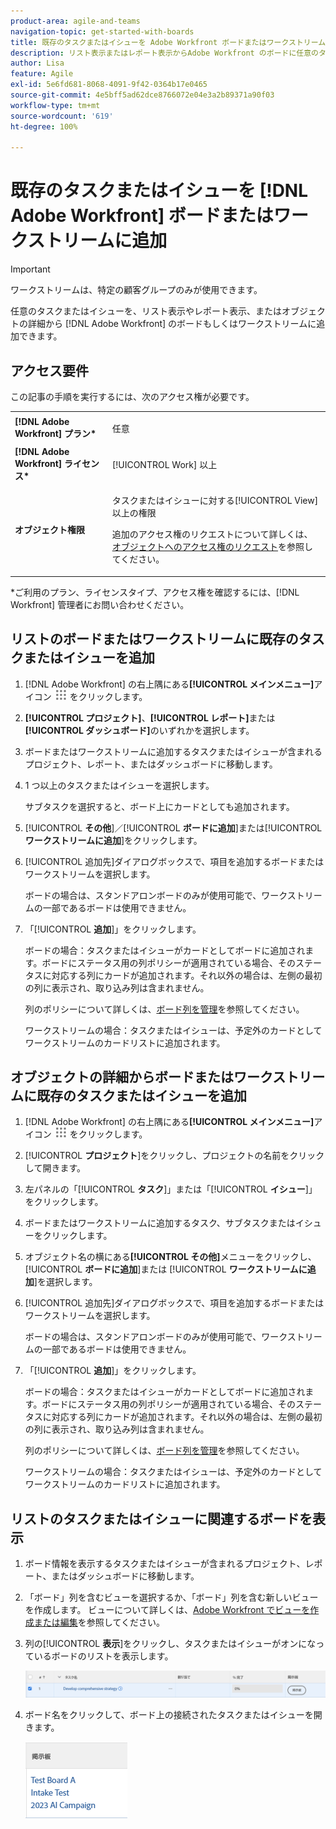```yaml
---
product-area: agile-and-teams
navigation-topic: get-started-with-boards
title: 既存のタスクまたはイシューを Adobe Workfront ボードまたはワークストリームに追加
description: リスト表示またはレポート表示からAdobe Workfront のボードに任意のタスクまたはイシューを追加できます。
author: Lisa
feature: Agile
exl-id: 5e6fd681-8068-4091-9f42-0364b17e0465
source-git-commit: 4e5bff5ad62dce8766072e04e3a2b89371a90f03
workflow-type: tm+mt
source-wordcount: '619'
ht-degree: 100%

---
```


# 既存のタスクまたはイシューを [!DNL Adobe Workfront] ボードまたはワークストリームに追加

>[!IMPORTANT]
>
>ワークストリームは、特定の顧客グループのみが使用できます。

任意のタスクまたはイシューを、リスト表示やレポート表示、またはオブジェクトの詳細から [!DNL Adobe Workfront] のボードもしくはワークストリームに追加できます。

## アクセス要件

この記事の手順を実行するには、次のアクセス権が必要です。

<table style="table-layout:auto">
 <col>
 <col>
 <tbody>
  <tr>
   <td role="rowheader"><strong>[!DNL Adobe Workfront] プラン*</strong></td>
   <td> <p>任意</p> </td>
  </tr>
  <tr>
   <td role="rowheader"><strong>[!DNL Adobe Workfront] ライセンス*</strong></td>
   <td> <p>[!UICONTROL Work] 以上</p> </td>
  </tr>
  <tr>
   <td role="rowheader"><strong>オブジェクト権限</strong></td>
   <td> <p>タスクまたはイシューに対する[!UICONTROL View]以上の権限</p> <p>追加のアクセス権のリクエストについて詳しくは、<a href="/help/quicksilver/workfront-basics/grant-and-request-access-to-objects/request-access.md" class="MCXref xref">オブジェクトへのアクセス権のリクエスト</a>を参照してください。</p> </td>
  </tr>
 </tbody>
</table>

&#42;ご利用のプラン、ライセンスタイプ、アクセス権を確認するには、[!DNL Workfront] 管理者にお問い合わせください。

## リストのボードまたはワークストリームに既存のタスクまたはイシューを追加

1. [!DNL Adobe Workfront] の右上隅にある&#x200B;**[!UICONTROL メインメニュー]**&#x200B;アイコン ![](assets/main-menu-icon.png) をクリックします。
1. **[!UICONTROL プロジェクト]**、**[!UICONTROL レポート]**&#x200B;または&#x200B;**[!UICONTROL ダッシュボード]**&#x200B;のいずれかを選択します。
1. ボードまたはワークストリームに追加するタスクまたはイシューが含まれるプロジェクト、レポート、またはダッシュボードに移動します。
1. 1 つ以上のタスクまたはイシューを選択します。

   サブタスクを選択すると、ボード上にカードとしても追加されます。

1. [!UICONTROL **その他**]／[!UICONTROL **ボードに追加**]&#x200B;または&#x200B;[!UICONTROL **ワークストリームに追加**]&#x200B;をクリックします。
1. [!UICONTROL 追加先]ダイアログボックスで、項目を追加するボードまたはワークストリームを選択します。

   ボードの場合は、スタンドアロンボードのみが使用可能で、ワークストリームの一部であるボードは使用できません。

1. 「[!UICONTROL **追加**]」をクリックします。

   ボードの場合：タスクまたはイシューがカードとしてボードに追加されます。ボードにステータス用の列ポリシーが適用されている場合、そのステータスに対応する列にカードが追加されます。それ以外の場合は、左側の最初の列に表示され、取り込み列は含まれません。

   列のポリシーについて詳しくは、[ボード列を管理](/help/quicksilver/agile/get-started-with-boards/manage-board-columns.md)を参照してください。

   ワークストリームの場合：タスクまたはイシューは、予定外のカードとしてワークストリームのカードリストに追加されます。

## オブジェクトの詳細からボードまたはワークストリームに既存のタスクまたはイシューを追加

1. [!DNL Adobe Workfront] の右上隅にある&#x200B;**[!UICONTROL メインメニュー]**&#x200B;アイコン ![](assets/main-menu-icon.png) をクリックします。
1. [!UICONTROL **プロジェクト**]&#x200B;をクリックし、プロジェクトの名前をクリックして開きます。
1. 左パネルの「[!UICONTROL **タスク**]」または「[!UICONTROL **イシュー**]」をクリックします。
1. ボードまたはワークストリームに追加するタスク、サブタスクまたはイシューをクリックします。
1. オブジェクト名の横にある&#x200B;**[!UICONTROL その他]**&#x200B;メニューをクリックし、[!UICONTROL **ボードに追加**]&#x200B;または [!UICONTROL **ワークストリームに追加**]&#x200B;を選択します。
1. [!UICONTROL 追加先]ダイアログボックスで、項目を追加するボードまたはワークストリームを選択します。

   ボードの場合は、スタンドアロンボードのみが使用可能で、ワークストリームの一部であるボードは使用できません。

1. 「[!UICONTROL **追加**]」をクリックします。

   ボードの場合：タスクまたはイシューがカードとしてボードに追加されます。ボードにステータス用の列ポリシーが適用されている場合、そのステータスに対応する列にカードが追加されます。それ以外の場合は、左側の最初の列に表示され、取り込み列は含まれません。

   列のポリシーについて詳しくは、[ボード列を管理](/help/quicksilver/agile/get-started-with-boards/manage-board-columns.md)を参照してください。

   ワークストリームの場合：タスクまたはイシューは、予定外のカードとしてワークストリームのカードリストに追加されます。

## リストのタスクまたはイシューに関連するボードを表示

1. ボード情報を表示するタスクまたはイシューが含まれるプロジェクト、レポート、またはダッシュボードに移動します。
1. 「ボード」列を含むビューを選択するか、「ボード」列を含む新しいビューを作成します。
ビューについて詳しくは、[Adobe Workfront でビューを作成または編集](/help/quicksilver/reports-and-dashboards/reports/reporting-elements/create-edit-views.md)を参照してください。
1. 列の&#x200B;[!UICONTROL **表示**]&#x200B;をクリックし、タスクまたはイシューがオンになっているボードのリストを表示します。

   ![列にボードを表示](assets/show-boards-in-column.png)

1. ボード名をクリックして、ボード上の接続されたタスクまたはイシューを開きます。

   ![ボードを選択](assets/select-board-in-column.png)
